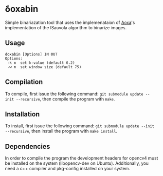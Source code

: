 # δoxabin
Simple binariazation tool that uses the implemenataion of
[Δoxa](https://github.com/brandonmpetty/Doxa)'s implementation of
the ISauvola algorithm to binarize images.

## Usage
```
doxabin [Options] IN OUT
Options:
 -k n  set k-value (default 0.2)
 -w n  set window size (default 75)
```

## Compilation
To compile, first issue the following command:
`git submodule update --init --recursive`, then compile the
program with `make`.

## Installation
To install, first issue the following command:
`git submodule update --init --recursive`, then install the
program with `make install`.

## Dependencies
In order to compile the program the development headers for opencv4
must be installed on the system (libopencv-dev on Ubuntu).
Additionally, you need a c++ compiler and pkg-config installed on your
system.
